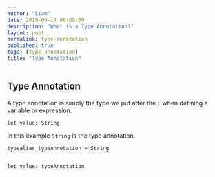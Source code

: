 ```yaml
---
author: "Liam"
date: 2019-05-14 00:00:00
description: "What is a Type Annotation?"
layout: post
permalink: type-annotation
published: true
tags: [type annotation]
title: "Type Annotation"
---
```


## Type Annotation

A type annotation is simply the type we put after the `:` when defining a variable or expression.

```
let value: String
```

In this example `String` is the type annotation.

```
typealias typeAnnotation = String


let value: typeAnnotation
```
